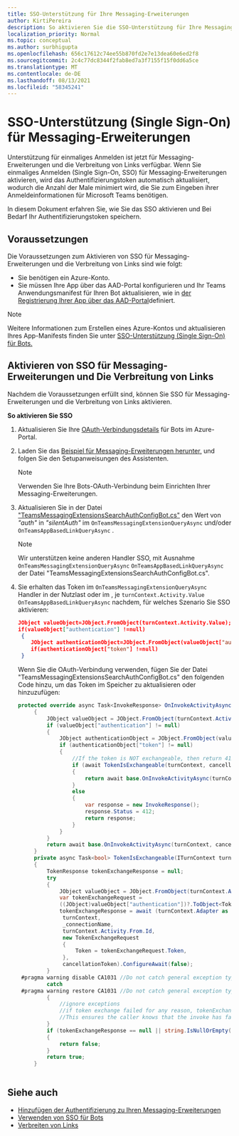 ```yaml
---
title: SSO-Unterstützung für Ihre Messaging-Erweiterungen
author: KirtiPereira
description: So aktivieren Sie die SSO-Unterstützung für Ihre Messaging-Erweiterungen
localization_priority: Normal
ms.topic: conceptual
ms.author: surbhigupta
ms.openlocfilehash: 656c17612c74ee55b870fd2e7e13dea60e6ed2f8
ms.sourcegitcommit: 2c4c77dc8344f2fab8ed7a3f7155f15f0dd6a5ce
ms.translationtype: MT
ms.contentlocale: de-DE
ms.lasthandoff: 08/13/2021
ms.locfileid: "58345241"
---
```

# <a name="single-sign-on-sso-support-for-messaging-extensions"></a>SSO-Unterstützung (Single Sign-On) für Messaging-Erweiterungen
 
Unterstützung für einmaliges Anmelden ist jetzt für Messaging-Erweiterungen und die Verbreitung von Links verfügbar. Wenn Sie einmaliges Anmelden (Single Sign-On, SSO) für Messaging-Erweiterungen aktivieren, wird das Authentifizierungstoken automatisch aktualisiert, wodurch die Anzahl der Male minimiert wird, die Sie zum Eingeben ihrer Anmeldeinformationen für Microsoft Teams benötigen.

In diesem Dokument erfahren Sie, wie Sie das SSO aktivieren und Bei Bedarf Ihr Authentifizierungstoken speichern.

## <a name="prerequisites"></a>Voraussetzungen

Die Voraussetzungen zum Aktivieren von SSO für Messaging-Erweiterungen und die Verbreitung von Links sind wie folgt:
* Sie benötigen [](https://azure.microsoft.com/free/) ein Azure-Konto.
* Sie müssen Ihre App über das AAD-Portal konfigurieren und Ihr Teams Anwendungsmanifest für Ihren Bot aktualisieren, wie in [der Registrierung Ihrer App über das AAD-Portal](../../bots/how-to/authentication/auth-aad-sso-bots.md#register-your-app-through-the-aad-portal)definiert.

> [!NOTE]
> Weitere Informationen zum Erstellen eines Azure-Kontos und aktualisieren Ihres App-Manifests finden Sie unter [SSO-Unterstützung (Single Sign-On) für Bots.](../../bots/how-to/authentication/auth-aad-sso-bots.md)

## <a name="enable-sso-for-messaging-extensions-and-link-unfurling"></a>Aktivieren von SSO für Messaging-Erweiterungen und Die Verbreitung von Links

Nachdem die Voraussetzungen erfüllt sind, können Sie SSO für Messaging-Erweiterungen und die Verbreitung von Links aktivieren.

**So aktivieren Sie SSO**
1. Aktualisieren Sie Ihre [OAuth-Verbindungsdetails](../../bots/how-to/authentication/auth-aad-sso-bots.md#update-the-azure-portal-with-the-oauth-connection) für Bots im Azure-Portal.
2. Laden Sie das [Beispiel für Messaging-Erweiterungen herunter,](https://github.com/microsoft/BotBuilder-Samples/tree/main/samples/csharp_dotnetcore/52.teams-messaging-extensions-search-auth-config) und folgen Sie den Setupanweisungen des Assistenten.
   > [!NOTE]
   > Verwenden Sie Ihre Bots-OAuth-Verbindung beim Einrichten Ihrer Messaging-Erweiterungen.
3. Aktualisieren Sie in der Datei ["TeamsMessagingExtensionsSearchAuthConfigBot.cs"](https://github.com/microsoft/BotBuilder-Samples/tree/main/samples/csharp_dotnetcore/52.teams-messaging-extensions-search-auth-config/Bots/TeamsMessagingExtensionsSearchAuthConfigBot.cs) den Wert von *"auth"* in *"silentAuth"* im `OnTeamsMessagingExtensionQueryAsync` und/oder `OnTeamsAppBasedLinkQueryAsync` .  

    > [!NOTE]
    > Wir unterstützen keine anderen Handler SSO, mit Ausnahme `OnTeamsMessagingExtensionQueryAsync` `OnTeamsAppBasedLinkQueryAsync` der Datei "TeamsMessagingExtensionsSearchAuthConfigBot.cs".
   
4. Sie erhalten das Token im `OnTeamsMessagingExtensionQueryAsync` Handler in der Nutzlast oder im , je `turnContext.Activity.Value` `OnTeamsAppBasedLinkQueryAsync` nachdem, für welches Szenario Sie SSO aktivieren:

    ```json
    JObject valueObject=JObject.FromObject(turnContext.Activity.Value);
    if(valueObject["authentication"] !=null)
     {
        JObject authenticationObject=JObject.FromObject(valueObject["authentication"]);
        if(authenticationObject["token"] !=null)
     }
    
     ```
  
    Wenn Sie die OAuth-Verbindung verwenden, fügen Sie der Datei "TeamsMessagingExtensionsSearchAuthConfigBot.cs" den folgenden Code hinzu, um das Token im Speicher zu aktualisieren oder hinzuzufügen:
    
   ```C#
   protected override async Task<InvokeResponse> OnInvokeActivityAsync(ITurnContext<IInvokeActivity> turnContext, CancellationToken cancellationToken)
        {
            JObject valueObject = JObject.FromObject(turnContext.Activity.Value);
            if (valueObject["authentication"] != null)
            {
                JObject authenticationObject = JObject.FromObject(valueObject["authentication"]);
                if (authenticationObject["token"] != null)
                {
                    //If the token is NOT exchangeable, then return 412 to require user consent
                    if (await TokenIsExchangeable(turnContext, cancellationToken))
                    {
                        return await base.OnInvokeActivityAsync(turnContext, cancellationToken).ConfigureAwait(false);
                    }
                    else
                    {
                        var response = new InvokeResponse();
                        response.Status = 412;
                        return response;
                    }
                }
            }
            return await base.OnInvokeActivityAsync(turnContext, cancellationToken).ConfigureAwait(false);
        }
        private async Task<bool> TokenIsExchangeable(ITurnContext turnContext, CancellationToken cancellationToken)
        {
            TokenResponse tokenExchangeResponse = null;
            try
            {
                JObject valueObject = JObject.FromObject(turnContext.Activity.Value);
                var tokenExchangeRequest =
                ((JObject)valueObject["authentication"])?.ToObject<TokenExchangeInvokeRequest>();
                tokenExchangeResponse = await (turnContext.Adapter as IExtendedUserTokenProvider).ExchangeTokenAsync(
                 turnContext,
                 _connectionName,
                 turnContext.Activity.From.Id,
                 new TokenExchangeRequest
                 {
                     Token = tokenExchangeRequest.Token,
                 },
                 cancellationToken).ConfigureAwait(false);
            }
    #pragma warning disable CA1031 //Do not catch general exception types (ignoring, see comment below)
            catch
    #pragma warning restore CA1031 //Do not catch general exception types
            {
                //ignore exceptions
                //if token exchange failed for any reason, tokenExchangeResponse above remains null, and a failure invoke response is sent to the caller.
                //This ensures the caller knows that the invoke has failed.
            }
            if (tokenExchangeResponse == null || string.IsNullOrEmpty(tokenExchangeResponse.Token))
            {
                return false;
            }
            return true;
        }
    
    ```    

## <a name="see-also"></a>Siehe auch

* [Hinzufügen der Authentifizierung zu Ihren Messaging-Erweiterungen](add-authentication.md)
* [Verwenden von SSO für Bots](../../bots/how-to/authentication/auth-aad-sso-bots.md)
* [Verbreiten von Links](link-unfurling.md)

